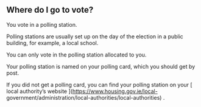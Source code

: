##  Where do I go to vote?

You vote in a polling station.

Polling stations are usually set up on the day of the election in a public
building, for example, a local school.

You can only vote in the polling station allocated to you.

Your polling station is named on your polling card, which you should get by
post.

If you did not get a polling card, you can find your polling station on your [
local authority’s website ](https://www.housing.gov.ie/local-
government/administration/local-authorities/local-authorities) .
